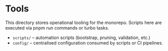 # Tools

This directory stores operational tooling for the monorepo. Scripts here are executed via pnpm run commands or turbo tasks.

- `scripts/` – automation scripts (bootstrap, pruning, validation, etc.)
- `config/` – centralised configuration consumed by scripts or CI pipelines.
